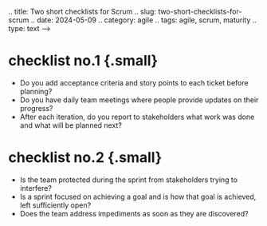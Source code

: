 .. title: Two short checklists for Scrum
.. slug: two-short-checklists-for-scrum
.. date: 2024-05-09
.. category: agile
.. tags: agile, scrum, maturity
.. type: text
-->

# checklist no.1 {.small}
- Do you add acceptance criteria and story points to each ticket before planning?
- Do you have daily team meetings where people provide updates on their progress?
- After each iteration, do you report to stakeholders what work was done and what will be planned next?

# checklist no.2 {.small}
- Is the team protected during the sprint from stakeholders trying to interfere?
- Is a sprint focused on achieving a goal and is how that goal is achieved, left sufficiently open?
- Does the team address impediments as soon as they are discovered?

